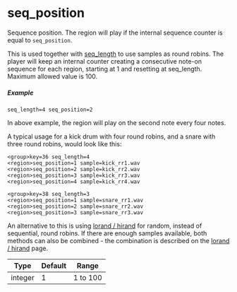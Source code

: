 # seq_position

Sequence position. The region will play if the internal sequence counter is
equal to `seq_position`.

This is used together with [seq_length](/opcodes/sfz_1/seq_length) to use samples
as round robins. The player will keep an internal counter creating a consecutive
note-on sequence for each region, starting at 1 and resetting at seq_length.
Maximum allowed value is 100.

##### Example

```
seq_length=4 seq_position=2
```

In above example, the region will play on the second note every four notes.

A typical usage for a kick drum with four round robins, and a snare with three
round robins, would look like this:

```
<group>key=36 seq_length=4
<region>seq_position=1 sample=kick_rr1.wav
<region>seq_position=2 sample=kick_rr2.wav
<region>seq_position=3 sample=kick_rr3.wav
<region>seq_position=4 sample=kick_rr4.wav

<group>key=38 seq_length=3
<region>seq_position=1 sample=snare_rr1.wav
<region>seq_position=2 sample=snare_rr2.wav
<region>seq_position=3 sample=snare_rr3.wav
```

An alternative to this is using [lorand / hirand](/opcodes/sfz_1/lo_hirand) for
random, instead of sequential, round robins. If there are enough samples
available, both methods can also be combined - the combination is described on
the [lorand / hirand](/opcodes/sfz_1/lo_hirand) page.

| Type    | Default | Range    |
| ---     | ---     | ---      |
| integer | 1       | 1 to 100 |
